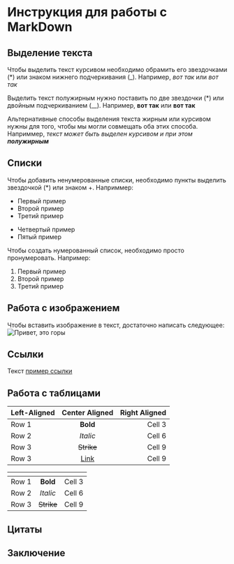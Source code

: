 # Инструкция для работы с MarkDown

## Выделение текста

Чтобы выделить текст курсивом необходимо обрамить его звездочками (*) или знаком нижнего подчеркивания (_). Например, *вот так* или _вот так_

Выделить текст полужирным нужно поставить по две звездочки (*) или двойным подчеркиванием (__). Например, **вот так** или __вот так__ 

Альтернативные способы выделения текста жирным или курсивом нужны для того, чтобы мы могли совмещать оба этих способа. Наприммер, _текст может быть выделен курсивом и при этом **полужирным**_

## Списки 

Чтобы добавить ненумерованные списки, необходимо пункты выделить звездочкой (*) или знаком +. Наприммер:
* Первый пример
* Второй пример
* Третий пример
+ Четвертый пример
+ Пятый пример

Чтобы создать нумерованный список, необходимо просто пронумеровать. Например:
1. Первый пример
2. Второй пример
3. Третий пример

## Работа с изображением

Чтобы вставить изображение в текст, достаточно написать следующее: 
![Привет, это горы](Gora.jpg)

## Ссылки
Текст [пример ссылки](http.example.com "Вскплывающее окно") 
## Работа с таблицами

| Left-Aligned  | Center Aligned  | Right Aligned |
|:------------- |:---------------:| -------------:|
| Row 1         | **Bold**        | Cell 3        |
| Row 2         | *Italic*        | Cell 6        |
| Row 3         | ~~Strike~~      | Cell 9        |
| Row 3         | [Link](dot.com) | Cell 9        |

| <!-- -->      | <!-- -->        | <!-- -->      |
|:-------------:|:---------------:|:-------------:|
| Row 1         | **Bold**        | Cell 3        |
| Row 2         | *Italic*        | Cell 6        |
| Row 3         | ~~Strike~~      | Cell 9        |

## Цитаты

## Заключение